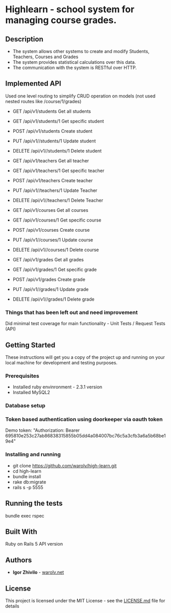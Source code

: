 # Highlearn - school system for managing course grades.

## Description
  * The system allows other systems to create and modify Students, Teachers, Courses and Grades
  * The system provides statistical calculations over this data.
  * The communication with the system is RESTful over HTTP.

## Implemented API
  Used one level routing to simplify CRUD operation on models (not used nested routes like /course/1/grades)
  
  * GET    /api/v1/students     Get all students
  * GET    /api/v1/students/1   Get specific student        
  * POST   /api/v1/students     Create student
  * PUT    /api/v1//students/1  Update student
  * DELETE /api/v1//students/1  Delete student


  * GET    /api/v1/teachers     Get all teacher              
  * GET    /api/v1/teachers/1   Get specific teacher         
  * POST   /api/v1/teachers     Create teacher
  * PUT    /api/v1//teachers/1  Update Teacher
  * DELETE /api/v1//teachers/1  Delete Teacher


  * GET    /api/v1/courses      Get all courses              
  * GET    /api/v1/courses/1    Get specific course         
  * POST   /api/v1/courses      Create course
  * PUT    /api/v1//courses/1   Update course
  * DELETE /api/v1//courses/1   Delete course


  * GET    /api/v1/grades       Get all grades              
  * GET    /api/v1/grades/1     Get specific grade         
  * POST   /api/v1/grades       Create grade
  * PUT    /api/v1//grades/1    Update grade
  * DELETE /api/v1//grades/1    Delete grade


### Things that has been left out and need improvement
  Did minimal test coverage for main functionality - Unit Tests / Request Tests (API)

## Getting Started

These instructions will get you a copy of the project up and running on your local machine for development and testing purposes. 

### Prerequisites

* Installed ruby envinronment - 2.3.1 version
* Installed MySQL2

### Database setup


### Token based authentication using doorkeeper via oauth token

  Demo token: "Authorization: Bearer 695810e253c27ab86838315855b05dd4a084007bc76c5a3cfb3a6a5b68be19e4"

### Installing and running
  * git clone https://github.com/warolv/high-learn.git
  * cd high-learn
  * bundle install
  * rake db:migrate
  * rails s -p 5555

## Running the tests

bundle exec rspec

## Built With

Ruby on Rails 5 API version

## Authors

* **Igor Zhivilo** - [warolv.net](https://warolv.net)

## License

This project is licensed under the MIT License - see the [LICENSE.md](LICENSE.md) file for details


